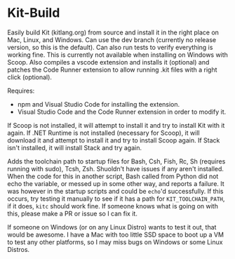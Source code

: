 # Kit-Build
Easily build Kit (kitlang.org) from source and install it in the right place on Mac, Linux, and Windows.
Can use the dev branch (currently no release version, so this is the default).
Can also run tests to verify everything is working fine. This is currently not available when installing on Windows with Scoop.
Also compiles a vscode extension and installs it (optional) and patches the Code Runner extension to allow running .kit files with a right click (optional).

Requires:
- npm and Visual Studio Code for installing the extension.
- Visual Studio Code and the Code Runner extension in order to modify it.

If Scoop is not installed, it will attempt to install it and try to install Kit with it again.
If .NET Runtime is not installed (necessary for Scoop), it will download it and attempt to install it and try to install Scoop again.
If Stack isn't installed, it will install Stack and try again.

Adds the toolchain path to startup files for Bash, Csh, Fish, Rc, Sh (requires running with sudo), Tcsh, Zsh. Shuoldn't have issues if any aren't installed. When the code for this in another script, Bash called from Python did not echo the variable, or messed up in some other way, and reports a failure. It was however in the startup scripts and could be `echo`'d successfully. If this occurs, try testing it manually to see if it has a path for `KIT_TOOLCHAIN_PATH`, if it does, `kitc` should work fine. If someone knows what is going on with this, please make a PR or issue so I can fix it.

If someone on Windows (or on any Linux Distro) wants to test it out, that would be awesome. I have a Mac with too little SSD space to boot up a VM to test any other platforms, so I may miss bugs on Windows or some Linux Distros.
